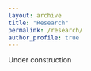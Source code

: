 ```yaml
---
layout: archive
title: "Research"
permalink: /research/
author_profile: true
---
```


Under construction

<!-- <nbsp>

{% include base_path %}

{% assign ordered_pages = site.research | sort:"order_number" %}

{% for post in ordered_pages %}
  {% include archive-single.html type="grid" %}
{% endfor %} -->

